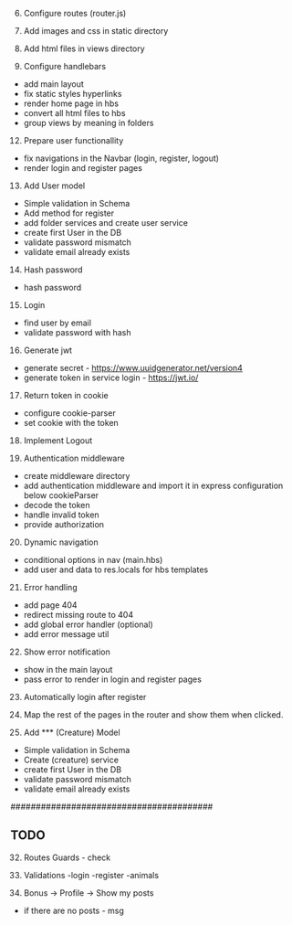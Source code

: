 <!-- 1. Init project and structure

- npm init -y -->

<!-- 2. Install dependencies

- npm i express, nodemon -d, -->

<!-- 3. Setup development environment

- package.json: (main: 'src/index.js'; start: 'nodemon src/index.js')
- Create constant.js -->

<!-- 4. Configure bodyparser -->

<!-- 5. Import 'path' -->

6. Configure routes (router.js)

7. Add images and css in static directory

8. Add html files in views directory

9. Configure handlebars

<!-- - npm i express-handlebars
- configure view engine -->

- add main layout
- fix static styles hyperlinks
- render home page in hbs
- convert all html files to hbs
- group views by meaning in folders

<!-- 10. Add controller folder with home controller -->

<!-- 11. Add database

- npm i mongoose
- connect to DB -->

12. Prepare user functionallity

<!-- - user controller
- add controller to routes -->

- fix navigations in the Navbar (login, register, logout)
- render login and register pages

13. Add User model

- Simple validation in Schema
- Add method for register
- add folder services and create user service
- create first User in the DB
- validate password mismatch
- validate email already exists

14. Hash password

<!-- - npm i bcrypt -->

- hash password

15. Login

- find user by email
- validate password with hash

16. Generate jwt

<!-- - npm i jsonwebtoken -->

<!-- - promisify -->

- generate secret - https://www.uuidgenerator.net/version4
- generate token in service login - https://jwt.io/

17. Return token in cookie

<!-- - npm i cookie-parser -->

- configure cookie-parser
- set cookie with the token

18. Implement Logout

19. Authentication middleware

- create middleware directory
- add authentication middleware and import it in express configuration below cookieParser
- decode the token
- handle invalid token
- provide authorization

20. Dynamic navigation

- conditional options in nav (main.hbs)
- add user and data to res.locals for hbs templates

21. Error handling

- add page 404
- redirect missing route to 404
- add global error handler (optional)
- add error message util

22. Show error notification

- show in the main layout
- pass error to render in login and register pages

23. Automatically login after register

24. Map the rest of the pages in the router and show them when clicked.

25. Add \*\*\* (Creature) Model

- Simple validation in Schema
- Create (creature) service
- create first User in the DB
- validate password mismatch
- validate email already exists

########################################

## TODO

<!-- 24. Map pages to navigation in both logged in and logged out state

25. Add creature model to mongoose

26. Implement all posts page

- show each creature with image, name, species, description
- add details btn to every creature -->

<!-- 27. add details page(for creatures)

- If no creatures "There are no posts yet..."
- all users should be able to see details
- if the user is the owner of the post should have edit and delete button
- if the user is not logged in => no buttons
- if the user is no the owner => vote button -->

<!-- 28. Vote button

- when clicked => 'Voted'
- redirect to the details page for the current creature
- show the email of the people voted
- if user has already voted => 'Thanks for Voting.' and add the amil of the voted people -->

<!-- 29. Add creature

- on success redirect to all posts page

30. Delete creature

- on success redirect to all posts page

31. Edit creature

- on success redirect to current creature post -->

32. Routes Guards - check

33. Validations
    -login
    -register
    -animals
34. Bonus -> Profile -> Show my posts

- if there are no posts - msg
